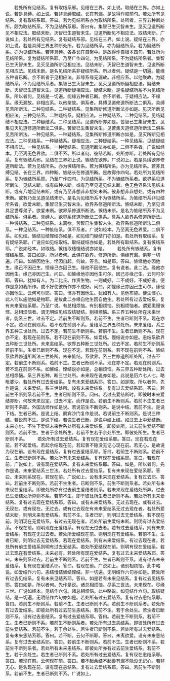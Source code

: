 <!-- { "loadSidebar": true } -->
　　若处所有见结系。复有取结系邪。见结在三界。如上说。取结在三界。亦如上说。若是具缚。如上说。若非具缚取结。长在有漏。是故得作顺前句。若处所有见结系。复有取结系耶。答曰。若为见结所系亦为取结所系。处所者。三界五种断处所。颇为取结所系。不为见结所系耶。答曰有。集智已生灭智未生。见灭见道所断见不相应法。取结未断。灭智已生道智未生。见道所断见不相应法。取结未断。广说如上。若处所有见结系。复有疑结系邪。见结在三界。如上说。疑结在三界。亦如上说。若是具缚三界五种断处所。若为见结所系。亦为疑结所系。若为疑结所系。亦为见结所系。若非具缚。各各长在自聚中。是故得作自根本四句。若处所为见结所系。复为疑结所系耶。乃至广作四句。为见结所系。不为疑结所系者。集智已生灭智未生。见灭见道所断见相应法。见结未断。灭智已生道智未生。见道所断见相应法。见结未断。是名见结所系非疑结所系。所以者何。疑结是一切遍。能缘五种者已断。余不断者于见相应法。非缘系缘无漏故。非相应系。以他聚故。为疑结所系。不为见结所系者。集智已生灭智未生。见灭见道所断疑相应法。疑结未断。灭智已生道智未生。见道所断疑相应法。疑结未断。是名疑结所系不为见结所系。所以者何。见结是一切遍。能缘五种者已断。余不断者。于疑相应法。不缘系。缘无漏故。非相应系。以他聚故。俱系者。具缚见道修道所断法二俱系。具缚见苦所断法。二种见结系。二种疑结系。见集所断修道所断法亦如是。见灭所断见相应法。三种见结系。二种疑结系。疑相应法。三种疑结系。二种见结系。见结疑结不相应法。二种疑结系。二种见结系。见道所断亦如是。苦智已生集智未生。见集见灭见道修道所断法二俱系。苦智已生集智未生。见苦集灭道修道所断法二俱系见苦所断法。一种见结系。一种疑结系。见集所断修道所断亦如是。见灭所断见相应法。二种见结系。一种疑结系。疑相应法。二种疑结系。一种见结系。见结疑结不相应法。一种见结系。一种疑结系。见道所断法亦如是。二俱不系者。广说如经本。乃至离无色界欲。二俱不系。所以者何。彼结若断。处所亦断。若处所有见结系。复有愱结系邪。见结在三界如上说。愱结在欲界。广说如上。若是具缚欲界修道所断法。若为见结所系。亦为愱结所系。若为愱结所系。亦为见结所系。若非具缚见结。长在三界。四种断。愱结长在修道所断。是故得作四句。若处所为见结所系。复为愱结所系耶。乃至广作四句。为见结所系。不为愱结所系者。欲界系见道所断法。见结未断。或有四种未断。或有乃至见道见结未断。色无色界系法见结未断。或有八地见结未断。或有乃至非想非非想处未断。彼非想非非想处。或有四种未断。或有乃至见道见结未断。是名为见结所系不为愱结所系。为愱结所系非见结所系者。欲爱未断。集智已生灭智未生。欲界系修道所断法。愱结未断。乃至见谛具足世尊弟子。欲爱未断。欲界系修道所断法。愱结未断。是名为愱结所系不为见结所系。俱系者。具缚人。欲界系修道所断法二俱系。具系人欲界系修道所断法。一种愱结系。二种见结系。未离欲。苦智已生集智未生。欲界系修道所断法二俱系。一种见结系。一种愱结系。俱不系者。广说如经本。乃至离无色界爱。二俱不系。如见结。愱结见结悭结亦如是。如见结门疑结门亦如是。若处所有取结系。复有疑结系耶。广说应如见结取结。取结疑结亦如是。若处所有取结系。复有愱结系耶。广说如经本。如取结。愱结取结悭结说亦如是。
　　若处所有愱结系。复有悭结系耶。答曰如是。所以者何。此俱在欲界。修道所断。俱缘有漏。俱非一切遍。问曰。如愱因他生。悭因自起。何故。答言。如是耶。答曰。愱缘他亦因他生。缘己不因己生。悭缘己亦因己生。缘他不因他生。复有说者。此二法。缘他亦因他生。缘己亦因己生。问曰。如愱缘他亦因他生可尔。因己亦缘己生。云何可尔耶。答曰。犹如有人。为二比丘。作资生物。一则成好。二不成好。不成好者。便作是念如我所作。或不好使彼所作亦不成好。问曰。如悭缘己亦因己生可尔。缘他亦因他生。云何可尔耶。答曰。悭亦有因他生。犹如有人。见他布施。便生悭心。此人何以施他如是物耶。是故此二亦缘自他生因自他生。若处所有过去爱结系。复有未来爱结系耶。乃至广说。有总相烦恼。有别相烦恼。别相烦恼者。谓爱恚慢愱悭。总相烦恼者。谓无明结见结取结疑结。别相烦恼。系三界五种处所在未来世者。能系三世。过去不定。若前生不断则系。若前不生。生者已断则不系。现在亦不定。若现在前则系。若不现在前则不系。爱结系三界五种处所。未来爱结。系三界五种三世处所。过去不定。若前生不断则系。若前不生。生者已断则不系。现在亦不定。若现在前则系。若不现在前则不系。如爱结。慢结说亦如是。恚结系欲界五种断三世处所。未来恚结系。欲界五种断三世处所。过去不定。若前生不断则系若前不生。生者已断则不系。现在不定。若现在前则系。若不现在前则不系。愱结系欲界修道所断法三世处所。未来愱结。系欲界。系三世修道所断处所。过去不定。若前生不断则系。若前不生。生者已断则不系。现在亦不定。若现在前则系。若不现在前则不系。如愱结。悭结说亦如是。总相烦恼。系三界五种断处所。过去总相烦恼。系三界五种。断三世处所。未来现在说亦如是。此说是历六七人七。略毗婆沙。若处所有过去爱结系。复有未来爱结系耶。答曰。如是取。所以者何。先作是说。未来爱结。系三世处所。设有未来爱结系。复有过去爱结系耶。答曰。若前生不断则系若前不生。生者已断则不系。问曰。若过去爱结断时。即彼时未来爱结亦断。何故未来世定。过去不定。而作是说。若前生不断则系。若前不生生者已断则不系耶。外国法师作如是说。若说前生不断则系。是说中结。若前不生。是说下结。生者已断。是说上结。罽宾沙门复作是说。若说前生不断则系。是说三种结。若说前不生。是说下结。若说生者已断。是说中结上结。如过去上中爱结断。未来亦尔。不生下爱结未来世系处所有未来爱结系。即彼处所。过去前生爱结不断则系。若前不生。生者于余处所生。若前不生若于余处所生。即彼处所生。生者已断则不系。
　　若处所有过去爱结系。复有现在爱结系耶。答曰。现在若现在前。若不起爱结。若起余结现在前。若起善不隐没无记心现在前。若无心。是故说为现在前。设有现在爱结系。复有过去爱结系耶。答曰。若前生不断则系。若前不生。生者已断则不系。若处所有未来爱结系。复有现在爱结系耶。答曰。若现在前。广说如上。设有现在爱结系。复有未来爱结系耶。答曰。如是。所以者何。先作是说。未来爱结系三世法。若处所有过去爱结系。复有未来现在爱结系耶。答曰。未来则系现在。若现在前。广说如上。设有未来现在爱结系。复有过去耶。答曰。若前生不断则系。若前不生生者。已断则不系。前生不断则系者。若处所有未来现在爱结系。即彼处所亦有过去前生爱结者则系。若未来现在爱结处所异。过去已生爱结处所异则不系。若前不生。即于彼处所生者已断则不系。若处所有未来爱结系。复有过去现在爱结系耶。答曰。或有未来爱结系。无过去现在。或有过去。无现在。或有现在。无过去。或有过去现在有未来爱结系无过去现在者。若处所爱结未断。则明未来有爱结系。若前不生。生者已断。则明过去无爱结系。若不现在前。则明现在无爱结系。有过去无现在者。若处所前生爱结未断。则明有过去爱结系。不现在前。则明现在无爱结系。有现在无过去者。若有过去爱结系。则有未来爱结系。有现在无过去者。若处所爱结现在前。则明现在有爱结系。若前不生。生者已断。则明过去无爱结系。若现在爱结系。则有未来爱结系。有过去现在者。若处所有前生爱结系则明有过去爱结系。若处所爱结现在前。则明有现在爱结系。若过去现在有爱结系。未来必有。若处所有现在爱结系。复有过去未来爱结系耶。答曰。未来则系过去。若前生不断则系。若前不生。生者已断则不系。设有过去未来爱结系。复有现在爱结系耶。答曰。若现在前。广说如上。诸别相烦恼。此中略说。如爱结作六句。恚结慢结愱结悭结。非一切遍。无明结作六句亦如是。若处所有过去见结系。复有未来见结系耶。答曰。如是若有未来见结系。复有过去见结系耶。答曰如是。所以者何。先作是说。诸总相烦恼。尽系三世法。未来现在。尽缘三世。广说如经本。见结作六句。诸总相烦恼。此中略说。如见结作六句。取结疑结。是一切遍。无明结作六句亦如是。若处所有过去爱结系。复有过去恚结系耶。答曰。若前生不断则系。若前不生。生者已断则不系。若前生不断则系者。若处所有过去爱结系。即彼处所有过去前生恚结系。若前不生。若于余处生。若生者已断则不系。设有过去恚结系。复有过去爱结系耶。答曰。若前生不断则系。若前不生。生者已断则不系。若前生不断则系者。若处所有过去恚结系。即彼处所有过去前生爱结系。若前不生。若于余处生。若生者已断则不系。若处所有过去爱结系。复有未来恚结系耶。答曰。若不断。云何不断耶。答曰。未离欲爱。设有未来恚结系。复有过去爱结系耶。答曰。若前生不断则系。若前不生。生者已断则不系。若前生不断则系者。若处所有未来恚结系。即彼处所亦有过去前生爱结系。若前不生。若于余处生。若生者已断则不系。若处所有过去爱结系。复有现在恚结系耶。答曰。若现在前。云何现在前。答曰。若不起余结不起善有漏不隐没无记心。若非无心。是名现在前。设有现在恚结系。复有过去爱结系耶。答曰。若前生不断则系。若前不生。生者已断则不系。广说如上。
